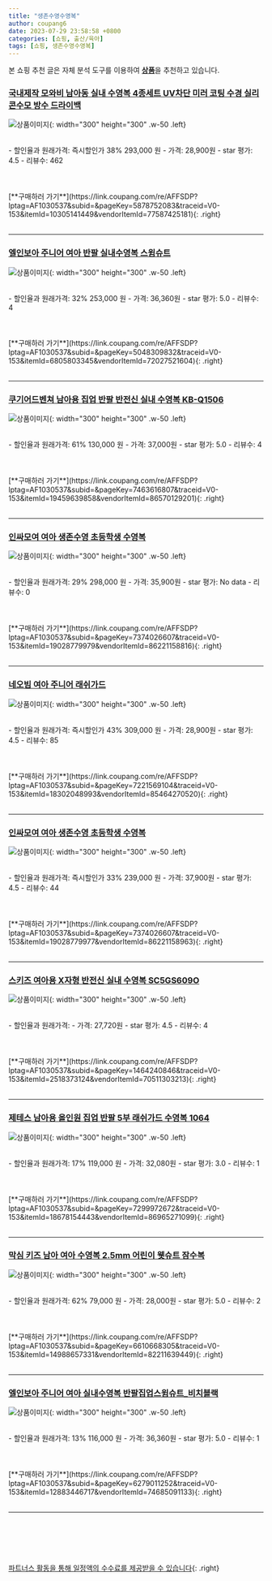 ```yaml
---
title: "생존수영수영복"
author: coupang6
date: 2023-07-29 23:58:58 +0800
categories: [쇼핑, 출산/육아]
tags: [쇼핑, 생존수영수영복]
---
```


본 쇼핑 추천 글은 자체 분석 도구를 이용하여 [**상품**](https://link.coupang.com/a/bao1ui)을 추천하고 있습니다.

### [국내제작 모와비 남아동 실내 수영복 4종세트 UV차단 미러 코팅 수경 실리콘수모 방수 드라이백](https://link.coupang.com/re/AFFSDP?lptag=AF1030537&subid=&pageKey=5878752083&traceid=V0-153&itemId=10305141449&vendorItemId=77587425181)

![상품이미지](https://thumbnail10.coupangcdn.com/thumbnails/remote/230x230ex/image/vendor_inventory/dff9/365d7eadcb1a98485d150f96ac46ab9bb430f1d32b2ea1599b11b2089049.jpg){: width="300" height="300" .w-50 .left}


<br>
- 할인율과 원래가격: 즉시할인가 38%  293,000   원
- 가격: 28,900원
- star 평가: 4.5
- 리뷰수: 462
<br>
<br>
<br>
<br>
[**구매하러 가기**](https://link.coupang.com/re/AFFSDP?lptag=AF1030537&subid=&pageKey=5878752083&traceid=V0-153&itemId=10305141449&vendorItemId=77587425181){: .right}
<br>
<br>

---

### [엘인보아 주니어 여아 반팔 실내수영복 스윔슈트](https://link.coupang.com/re/AFFSDP?lptag=AF1030537&subid=&pageKey=5048309832&traceid=V0-153&itemId=6805803345&vendorItemId=72027521604)

![상품이미지](https://thumbnail7.coupangcdn.com/thumbnails/remote/230x230ex/image/vendor_inventory/97f2/cd0d20a24b80bf8aa8a3ea80916f4d350db89a7638c6852126665b7b0858.jpg){: width="300" height="300" .w-50 .left}


<br>
- 할인율과 원래가격: 32%  253,000   원
- 가격: 36,360원
- star 평가: 5.0
- 리뷰수: 4
<br>
<br>
<br>
<br>
[**구매하러 가기**](https://link.coupang.com/re/AFFSDP?lptag=AF1030537&subid=&pageKey=5048309832&traceid=V0-153&itemId=6805803345&vendorItemId=72027521604){: .right}
<br>
<br>

---

### [쿠기어드벤쳐 남아용 집업 반팔 반전신 실내 수영복 KB-Q1506](https://link.coupang.com/re/AFFSDP?lptag=AF1030537&subid=&pageKey=7463616807&traceid=V0-153&itemId=19459639858&vendorItemId=86570129201)

![상품이미지](https://thumbnail10.coupangcdn.com/thumbnails/remote/230x230ex/image/retail/images/2023/07/13/17/3/eaaeaf57-b121-4df7-b642-73b65d98c971.jpg){: width="300" height="300" .w-50 .left}


<br>
- 할인율과 원래가격: 61%  130,000   원
- 가격: 37,000원
- star 평가: 5.0
- 리뷰수: 4
<br>
<br>
<br>
<br>
[**구매하러 가기**](https://link.coupang.com/re/AFFSDP?lptag=AF1030537&subid=&pageKey=7463616807&traceid=V0-153&itemId=19459639858&vendorItemId=86570129201){: .right}
<br>
<br>

---

### [인싸모여 여아 생존수영 초등학생 수영복](https://link.coupang.com/re/AFFSDP?lptag=AF1030537&subid=&pageKey=7374026607&traceid=V0-153&itemId=19028779979&vendorItemId=86221158816)

![상품이미지](https://thumbnail10.coupangcdn.com/thumbnails/remote/230x230ex/image/vendor_inventory/9bea/94b8a876eeca487c9b4ffeb4d9b9f27f800d8b5c880687ee60285eb27de0.jpg){: width="300" height="300" .w-50 .left}


<br>
- 할인율과 원래가격: 29%  298,000   원
- 가격: 35,900원
- star 평가: No data
- 리뷰수: 0
<br>
<br>
<br>
<br>
[**구매하러 가기**](https://link.coupang.com/re/AFFSDP?lptag=AF1030537&subid=&pageKey=7374026607&traceid=V0-153&itemId=19028779979&vendorItemId=86221158816){: .right}
<br>
<br>

---

### [네오빔 여아 주니어 래쉬가드](https://link.coupang.com/re/AFFSDP?lptag=AF1030537&subid=&pageKey=7221569104&traceid=V0-153&itemId=18302048993&vendorItemId=85464270520)

![상품이미지](https://thumbnail8.coupangcdn.com/thumbnails/remote/230x230ex/image/vendor_inventory/60f6/9fe03da06b7c53d7399f7528a31f505766c8fbe43c0295189f98fb54b09b.jpg){: width="300" height="300" .w-50 .left}


<br>
- 할인율과 원래가격: 즉시할인가 43%  309,000   원
- 가격: 28,900원
- star 평가: 4.5
- 리뷰수: 85
<br>
<br>
<br>
<br>
[**구매하러 가기**](https://link.coupang.com/re/AFFSDP?lptag=AF1030537&subid=&pageKey=7221569104&traceid=V0-153&itemId=18302048993&vendorItemId=85464270520){: .right}
<br>
<br>

---

### [인싸모여 여아 생존수영 초등학생 수영복](https://link.coupang.com/re/AFFSDP?lptag=AF1030537&subid=&pageKey=7374026607&traceid=V0-153&itemId=19028779977&vendorItemId=86221158963)

![상품이미지](https://thumbnail8.coupangcdn.com/thumbnails/remote/230x230ex/image/vendor_inventory/0d78/9c658a1ea31816d36cba77c36907296f768aa157614adc25839444b02836.jpg){: width="300" height="300" .w-50 .left}


<br>
- 할인율과 원래가격: 즉시할인가 33%  239,000   원
- 가격: 37,900원
- star 평가: 4.5
- 리뷰수: 44
<br>
<br>
<br>
<br>
[**구매하러 가기**](https://link.coupang.com/re/AFFSDP?lptag=AF1030537&subid=&pageKey=7374026607&traceid=V0-153&itemId=19028779977&vendorItemId=86221158963){: .right}
<br>
<br>

---

### [스키즈 여아용 X자형 반전신 실내 수영복 SC5GS609O](https://link.coupang.com/re/AFFSDP?lptag=AF1030537&subid=&pageKey=1464240846&traceid=V0-153&itemId=2518373124&vendorItemId=70511303213)

![상품이미지](https://thumbnail7.coupangcdn.com/thumbnails/remote/230x230ex/image/retail/images/2020/04/14/13/3/af94c923-93c2-4dee-8482-5f3cc2e63d92.jpg){: width="300" height="300" .w-50 .left}


<br>
- 할인율과 원래가격: 
- 가격: 27,720원
- star 평가: 4.5
- 리뷰수: 4
<br>
<br>
<br>
<br>
[**구매하러 가기**](https://link.coupang.com/re/AFFSDP?lptag=AF1030537&subid=&pageKey=1464240846&traceid=V0-153&itemId=2518373124&vendorItemId=70511303213){: .right}
<br>
<br>

---

### [제테스 남아용 올인원 집업 반팔 5부 래쉬가드 수영복 1064](https://link.coupang.com/re/AFFSDP?lptag=AF1030537&subid=&pageKey=7299972672&traceid=V0-153&itemId=18678154443&vendorItemId=86965271099)

![상품이미지](https://thumbnail10.coupangcdn.com/thumbnails/remote/230x230ex/image/rs_quotation_api/swk41hyo/7a8b7598890342eb8eab0d35be82c888.jpg){: width="300" height="300" .w-50 .left}


<br>
- 할인율과 원래가격: 17%  119,000   원
- 가격: 32,080원
- star 평가: 3.0
- 리뷰수: 1
<br>
<br>
<br>
<br>
[**구매하러 가기**](https://link.coupang.com/re/AFFSDP?lptag=AF1030537&subid=&pageKey=7299972672&traceid=V0-153&itemId=18678154443&vendorItemId=86965271099){: .right}
<br>
<br>

---

### [막심 키즈 남아 여아 수영복 2.5mm 어린이 웻슈트 잠수복](https://link.coupang.com/re/AFFSDP?lptag=AF1030537&subid=&pageKey=6610668305&traceid=V0-153&itemId=14988657331&vendorItemId=82211639449)

![상품이미지](https://thumbnail10.coupangcdn.com/thumbnails/remote/230x230ex/image/vendor_inventory/c04f/1e3e77b925da3320e3e200ac6abd791f8ce602ca8a5d28ccd948b73504c0.jpg){: width="300" height="300" .w-50 .left}


<br>
- 할인율과 원래가격: 62%  79,000   원
- 가격: 28,000원
- star 평가: 5.0
- 리뷰수: 2
<br>
<br>
<br>
<br>
[**구매하러 가기**](https://link.coupang.com/re/AFFSDP?lptag=AF1030537&subid=&pageKey=6610668305&traceid=V0-153&itemId=14988657331&vendorItemId=82211639449){: .right}
<br>
<br>

---

### [엘인보아 주니어 여아 실내수영복 반팔집업스윔슈트_비치블랙](https://link.coupang.com/re/AFFSDP?lptag=AF1030537&subid=&pageKey=6279011252&traceid=V0-153&itemId=12883446717&vendorItemId=74685091133)

![상품이미지](https://thumbnail8.coupangcdn.com/thumbnails/remote/230x230ex/image/vendor_inventory/5116/42f601bff9591aa12adb9658f17e789a304ca2fa9fa2f391f3defbf7d332.jpg){: width="300" height="300" .w-50 .left}


<br>
- 할인율과 원래가격: 13%  116,000   원
- 가격: 36,360원
- star 평가: 5.0
- 리뷰수: 1
<br>
<br>
<br>
<br>
[**구매하러 가기**](https://link.coupang.com/re/AFFSDP?lptag=AF1030537&subid=&pageKey=6279011252&traceid=V0-153&itemId=12883446717&vendorItemId=74685091133){: .right}
<br>
<br>

---
<br><br><br><br><br> [파트너스 활동을 통해 일정액의 수수료를 제공받을 수 있습니다](https://link.coupang.com/a/bao1ui){: .right}